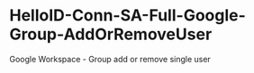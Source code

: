 # HelloID-Conn-SA-Full-Google-Group-AddOrRemoveUser
Google Workspace - Group add or remove single user

